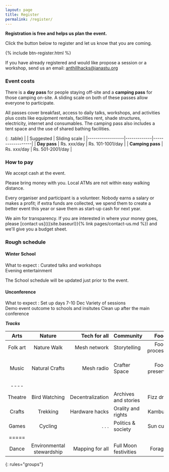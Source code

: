 ```yaml
---
layout: page
title: Register
permalink: /register/
---
```



**Registration is free and helps us plan the event.**

Click the button below to register and let us know that you are coming.

{% include btn-register.html %}

If you have already registered and would like propose a session or a workshop, 
send us an email: anthillhacks@janastu.org

### Event costs

There is a **day pass** for people staying off-site and a **camping pass** for
those camping on-site. A sliding scale on both of these
passes allow everyone to participate.

All passes cover breakfast, access to daily talks, workshops, and activities
plus costs like equipment rentals, facilities rent, shade structures,
electricity, internet and consumables.  The camping pass also includes a tent
space and the use of shared bathing facilities.

{: .table}
|                  | Suggested   | Sliding scale    |
|------------------|-------------|------------------|
| **Day pass**     | Rs. xxx/day | Rs. 101-1001/day |
| **Camping pass** | Rs. xxx/day | Rs. 501-2001/day |

### How to pay
We accept cash at the event.

Please bring money with you.  Local ATMs are not within easy walking distance.

Every organiser and participant is a volunteer.  Nobody earns a salary
or makes a profit; if extra funds are collected, we spend them to create a
better event this year or save them as start-up cash for next year.

We aim for transparency.  If you are interested in where your money goes, please
[contact us]({{site.baseurl}}{% link pages/contact-us.md %}) and we'll give you
a budget sheet.


### Rough schedule

#### Winter School

What to expect
: Curated talks and workshops  
  Evening entertainment

The School schedule will be updated just prior to the event.

#### Unconference

What to expect
: Set up days 7-10 Dec 
  Variety of sessions  
  Demo event outcome to schools and insitutes
  Clean up after the main conference

***Tracks***


| Arts     | Nature  | Tech for all | Community | Food | Other |
|:--------:|:-------:|--------:|:--------|:-------:|--------:|
| Folk art| Nature Walk    | Mesh network     | Storytelling         | Food processing   | Design labs    |
| Music   | Natural Crafts | Mesh radio       | Crafter Space        | Food preserving   | Community network exchange (CNx) |
|----
| Theatre | Bird Watching  | Decentralization | Archives and stories | Fizz drinks       | Gender days    |
| Crafts  | Trekking       | Hardware hacks   | Orality and rights   | Kambucha          | Fire and drums |
| Games   | Cycling        | . . .            | Politics & society   | Sun curing        | Puppets        |
|=====
| Dance | Environmental stewardship | Mapping for all | Full Moon festivities | Foraging | e Unicycles    |
{: rules="groups"}


